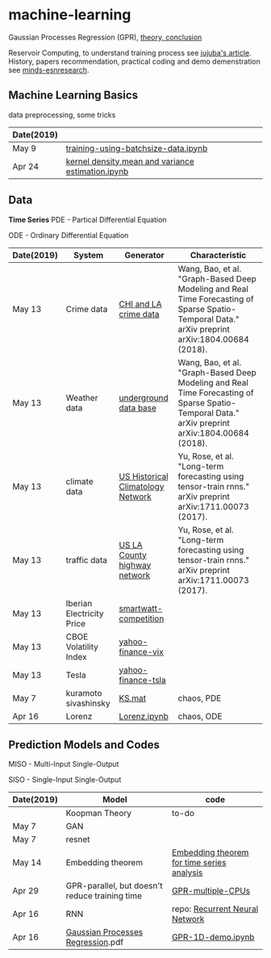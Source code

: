 # machine-learning
Gaussian Processes Regression (GPR), [theory, conclusion](https://github.com/suzyi/machine-learning/blob/master/GPR.pdf)

Reservoir Computing, to understand training process see [jujuba's article](http://jujuba.me/articles/reservoir_computing.html). History, papers recommendation, practical coding and demo demenstration see [minds-esnresearch](http://minds.jacobs-university.de/research/esnresearch/).
## Machine Learning Basics
data preprocessing, some tricks

| Date(2019) | |
|---| ----- |
| May 9 | [training-using-batchsize-data.ipynb](https://github.com/suzyi/machine-learning/blob/master/notebook/training-using-batchsize-data.ipynb) |
| Apr 24 | [kernel density,mean and variance estimation.ipynb](https://github.com/suzyi/machine-learning/blob/master/notebook/pdf-and-expectation-and-variance-estimation.ipynb) |
## Data

**Time Series**
PDE - Partical Differential Equation

ODE - Ordinary Differential Equation

| Date(2019) | System | Generator | Characteristic |
|---| ----- | -------- | ---------- |
| May 13 | Crime data | [CHI and LA crime data](https://data.cityofchicago.org/) | Wang, Bao, et al. "Graph-Based Deep Modeling and Real Time Forecasting of Sparse Spatio-Temporal Data." arXiv preprint arXiv:1804.00684 (2018). |
| May 13 | Weather data | [underground data base](https://www.wunderground.com/) | Wang, Bao, et al. "Graph-Based Deep Modeling and Real Time Forecasting of Sparse Spatio-Temporal Data." arXiv preprint arXiv:1804.00684 (2018). |
| May 13 | climate data | [US Historical Climatology Network](https://cdiac.ess-dive.lbl.gov/ftp/ushcn_daily/) | Yu, Rose, et al. "Long-term forecasting using tensor-train rnns." arXiv preprint arXiv:1711.00073 (2017). |
| May 13 | traffic data | [US LA County highway network](http://pems.dot.ca.gov/) | Yu, Rose, et al. "Long-term forecasting using tensor-train rnns." arXiv preprint arXiv:1711.00073 (2017). |
| May 13 | Iberian Electricity Price | [smartwatt-competition](http://complatt.smartwatt.net/#/public/home) |
| May 13 | CBOE Volatility Index | [yahoo-finance-vix](https://ca.finance.yahoo.com/quote/%5EVIX/history?p=^VIX) |
| May 13 | Tesla | [yahoo-finance-tsla](https://finance.yahoo.com/quote/TSLA/history?p=TSLA) |
| May 7 | kuramoto sivashinsky | [KS.mat](https://github.com/suzyi/Gaussian-process-regression/blob/master/data/KS.mat) | chaos, PDE |
| Apr 16 | Lorenz | [Lorenz.ipynb](https://github.com/suzyi/python/blob/master/notebook/Lorenz.ipynb) | chaos, ODE |

## Prediction Models and Codes
MISO - Multi-Input Single-Output

SISO - Single-Input Single-Output

| Date(2019) | Model | code |
|---| ----- | ---------- |
|　 | Koopman Theory | to-do |
| May 7 | GAN | |
| May 7 | resnet | |
| May 14 | Embedding theorem | [Embedding theorem for time series analysis](https://github.com/suzyi/Embedding-theorem) | to-do |
|Apr 29 | GPR-parallel, but doesn't reduce training time | [GPR-multiple-CPUs](https://github.com/suzyi/Gaussian-process-regression/tree/master/examples) |
| Apr 16 | RNN | repo: [Recurrent Neural Network](https://github.com/suzyi/recurrent-neural-network) |
| Apr 16 | [Gaussian Processes Regression](https://github.com/suzyi/machine-learning/blob/master/document/GPR.pdf).pdf  | [GPR-1D-demo.ipynb](https://github.com/suzyi/machine-learning/blob/master/notebooks/GPR-1D-demo.ipynb) |
